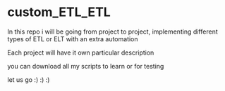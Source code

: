 # custom_ETL_ETL

 In this repo i will be going from project to project, implementing different types of ETL or ELT with an extra automation

 Each project will have it own particular description

 you can download all my scripts to learn or for testing

 let us go :) :) :)